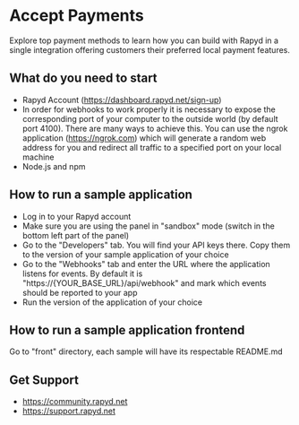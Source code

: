 # Accept Payments 
Explore top payment methods to learn how you can build with Rapyd in a single integration offering customers their preferred local payment features. 

## What do you need to start
- Rapyd Account (https://dashboard.rapyd.net/sign-up)
- In order for webhooks to work properly it is necessary to expose the corresponding port of your computer to the outside world (by default port 4100). There are many ways to achieve this. You can use the ngrok application (https://ngrok.com) which will generate a random web address for you and redirect all traffic to a specified port on your local machine
- Node.js and npm
## How to run a sample application
- Log in to your Rapyd account
- Make sure you are using the panel in "sandbox" mode (switch in the bottom left part of the panel)
- Go to the "Developers" tab. You will find your API keys there. Copy them to the version of your sample application of your choice
- Go to the "Webhooks" tab and enter the URL where the application listens for events. By default it is "https://{YOUR_BASE_URL}/api/webhook" and mark which events should be reported to your app
- Run the version of the application of your choice
## How to run a sample application frontend
Go to "front" directory, each sample will have its respectable README.md 
## Get Support 
- https://community.rapyd.net 
- https://support.rapyd.net 
